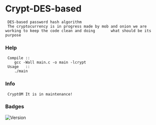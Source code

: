 # Crypt-DES-based
     
     DES-based password hash algorithm
     The cryptocurrency is in progress made by mob and onion we are working to keep the code clean and doing       what should be its purpose

### Help
     
     Compile ::
        gcc -Wall main.c -o main -lcrypt
     Usage   ::
        ./main
        
### Info
     
     CryptOM It is in maintenance!

###  Badges
![Version](https://img.shields.io/badge/C-language-black)
